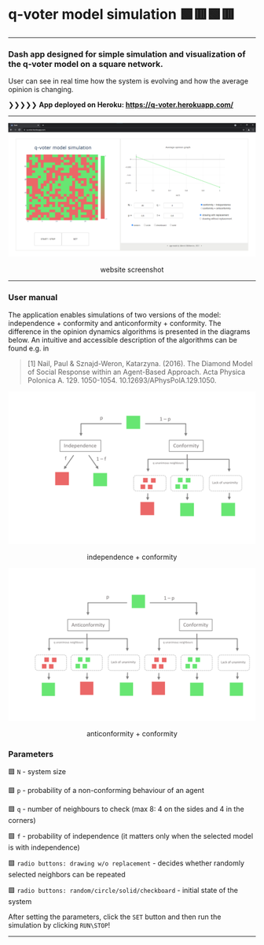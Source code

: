 # q-voter model simulation 🟩🟥🟩🟥
---

### Dash app designed for simple simulation and visualization of the q-voter model on a square network.
User can see in real time how the system is evolving and how the average opinion is changing.

❯❯❯❯❯  **App deployed on Heroku: https://q-voter.herokuapp.com/**

---

![app_screenshot_error](images/app.png "app screenshot")
<p align="center">website screenshot<p>
  
---
  
### User manual

The application enables simulations of two versions of the model: independence + conformity and anticonformity + conformity.
The difference in the opinion dynamics algorithms is presented in the diagrams below. An intuitive and accessible description of the algorithms can be found e.g. in 
  
>[1] Nail, Paul & Sznajd-Weron, Katarzyna. (2016). The Diamond Model of Social Response within an Agent-Based Approach. Acta Physica Polonica A. 129. 1050-1054. 10.12693/APhysPolA.129.1050.

![diagram1_error](images/diagram1.png "Diagram 1")
<p align="center">independence + conformity<p>

![diagram2_error](images/diagram2.png "Diagram 2")
<p align="center">anticonformity + conformity<p>

 ### Parameters
  
🟩 `N` - system size
  
🟩 `p` - probability of a non-conforming behaviour of an agent
  
🟩 `q` - number of neighbours to check (max 8: 4 on the sides and 4 in the corners)
  
🟩 `f` - probability of independence (it matters only when the selected model is with independence)
  
🟩 `radio buttons: drawing w/o replacement` - decides whether randomly selected neighbors can be repeated
  
🟩 `radio buttons: random/circle/solid/checkboard` - initial state of the system
  
 After setting the parameters, click the `SET` button and then run the simulation by clicking `RUN\STOP`!
 
 ---
